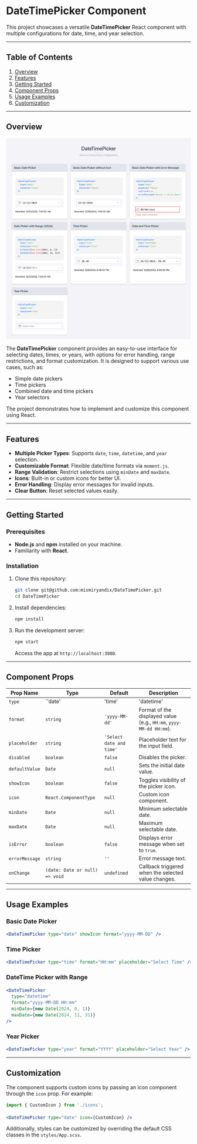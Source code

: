 # DateTimePicker Component

This project showcases a versatile **DateTimePicker** React component with multiple configurations for date, time, and year selection.

---

## Table of Contents

1. [Overview](#overview)
2. [Features](#features)
3. [Getting Started](#getting-started)
4. [Component Props](#component-props)
5. [Usage Examples](#usage-examples)
6. [Customization](#customization)

---

## Overview

![DateTimePicker UI](./screenshots/datetimepicker-preview.png)

The **DateTimePicker** component provides an easy-to-use interface for selecting dates, times, or years, with options for error handling, range restrictions, and format customization. It is designed to support various use cases, such as:

- Simple date pickers
- Time pickers
- Combined date and time pickers
- Year selectors

The project demonstrates how to implement and customize this component using React.

---

## Features

- **Multiple Picker Types**: Supports `date`, `time`, `datetime`, and `year` selection.
- **Customizable Format**: Flexible date/time formats via `moment.js`.
- **Range Validation**: Restrict selections using `minDate` and `maxDate`.
- **Icons**: Built-in or custom icons for better UI.
- **Error Handling**: Display error messages for invalid inputs.
- **Clear Button**: Reset selected values easily.

---

## Getting Started

### Prerequisites

- **Node.js** and **npm** installed on your machine.
- Familiarity with **React**.

### Installation

1. Clone this repository:
   ```bash
   git clone git@github.com:mismiryandix/DateTimePicker.git
   cd DateTimePicker
   ```
2. Install dependencies:
   ```bash
   npm install
   ```
3. Run the development server:
   ```bash
   npm start
   ```
   Access the app at `http://localhost:3000`.

---

## Component Props

| Prop Name      | Type                      | Default           | Description                                                                                      |
|----------------|---------------------------|-------------------|--------------------------------------------------------------------------------------------------|
| `type`         | `'date' | 'time' | 'datetime' | 'year'` | `'datetime'`     | Defines the picker type (date, time, datetime, or year).                                         |
| `format`       | `string`                  | `'yyyy-MM-dd'`    | Format of the displayed value (e.g., `HH:mm`, `yyyy-MM-dd HH:mm`).                              |
| `placeholder`  | `string`                  | `'Select date and time'` | Placeholder text for the input field.                                                           |
| `disabled`     | `boolean`                | `false`           | Disables the picker.                                                                             |
| `defaultValue` | `Date`                    | `null`            | Sets the initial date value.                                                                    |
| `showIcon`     | `boolean`                | `false`           | Toggles visibility of the picker icon.                                                          |
| `icon`         | `React.ComponentType`     | `null`            | Custom icon component.                                                                           |
| `minDate`      | `Date`                    | `null`            | Minimum selectable date.                                                                        |
| `maxDate`      | `Date`                    | `null`            | Maximum selectable date.                                                                        |
| `isError`      | `boolean`                | `false`           | Displays error message when set to `true`.                                                      |
| `errorMessage` | `string`                  | `''`              | Error message text.                                                                              |
| `onChange`     | `(date: Date or null) => void` | `undefined`      | Callback triggered when the selected value changes.                                             |

---

## Usage Examples

### Basic Date Picker

```jsx
<DateTimePicker type="date" showIcon format="yyyy-MM-DD" />
```

### Time Picker

```jsx
<DateTimePicker type="time" format="HH:mm" placeholder="Select Time" />
```

### DateTime Picker with Range

```jsx
<DateTimePicker 
  type="datetime" 
  format="yyyy-MM-DD HH:mm" 
  minDate={new Date(2024, 0, 1)} 
  maxDate={new Date(2024, 11, 31)} 
/>
```

### Year Picker

```jsx
<DateTimePicker type="year" format="YYYY" placeholder="Select Year" />
```

---

## Customization

The component supports custom icons by passing an icon component through the `icon` prop. For example:

```jsx
import { CustomIcon } from './icons';

<DateTimePicker type="date" icon={CustomIcon} />
```

Additionally, styles can be customized by overriding the default CSS classes in the `styles/App.scss`.